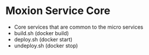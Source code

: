 # Moxion Service Core
- Core services that are common to the micro services
- build.sh (docker build)
- deploy.sh (docker start)
- undeploy.sh (docker stop)

